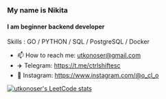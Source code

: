### My name is Nikita
#### I am beginner backend developer

Skills :  GO / PYTHON / SQL / PostgreSQL / Docker

- 📫 How to reach me: utkonoser@gmail.com 
- ✈️ Telegram: https://t.me/ctrlshiftesc
- 📸 Instagram: https://www.instagram.com/@o_cl_o




[![utkonoser's LeetCode stats](https://leetcode-stats-six.vercel.app/api?username=utkonoser&theme=dark)](https://github.com/utkonoser/leetcode-stats)

